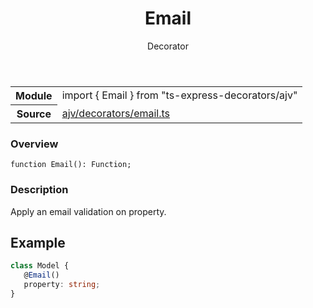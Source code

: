 <header class="symbol-info-header">    <h1 id="email">Email</h1>    <label class="symbol-info-type-label decorator">Decorator</label>      </header>
<section class="symbol-info">      <table class="is-full-width">        <tbody>        <tr>          <th>Module</th>          <td>            <div class="lang-typescript">                <span class="token keyword">import</span> { Email }                 <span class="token keyword">from</span>                 <span class="token string">"ts-express-decorators/ajv"</span>                            </div>          </td>        </tr>        <tr>          <th>Source</th>          <td>            <a href="https://romakita.github.io/ts-express-decorators/#//blob/v3.0.1/src/ajv/decorators/email.ts#L0-L0">                ajv/decorators/email.ts            </a>        </td>        </tr>                </tbody>      </table>    </section>

### Overview

<pre><code class="typescript-lang">function <span class="token function">Email</span><span class="token punctuation">(</span><span class="token punctuation">)</span><span class="token punctuation">:</span> Function<span class="token punctuation">;</span></code></pre>

### Description

Apply an email validation on property.

## Example

```typescript
class Model {
   @Email()
   property: string;
}
```
